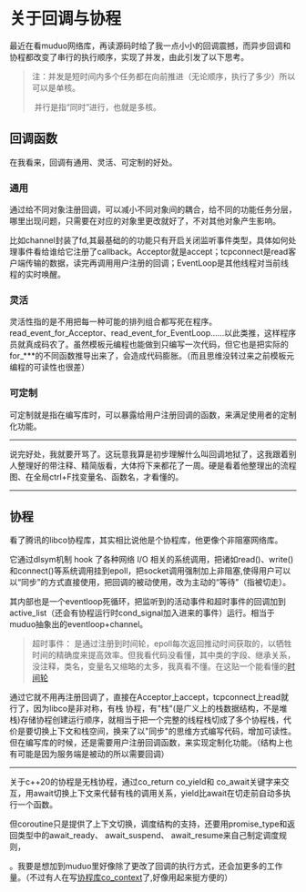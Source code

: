 # 关于回调与协程

最近在看muduo网络库，再读源码时给了我一点小小的回调震撼，而异步回调和协程都改变了串行的执行顺序，实现了并发，由此引发了以下思考。

> 注：并发是短时间内多个任务都在向前推进（无论顺序，执行了多少）所以可以是单核。
>
> ​	并行是指“同时”进行，也就是多核。

## 回调函数

在我看来，回调有通用、灵活、可定制的好处。

### 通用

通过给不同对象注册回调，可以减小不同对象间的耦合，给不同的功能任务分层，哪里出现问题，只需要在对应的对象里更改就好了，不对其他对象产生影响。

比如channel封装了fd,其最基础的的功能只有开启关闭监听事件类型，具体如何处理事件看给谁给它注册了callback。Acceptor就是accept；tcpconnect是read客户端传输的数据，读完再调用用户注册的回调；EventLoop是其他线程对当前线程的实时唤醒。

### 灵活

灵活性指的是不用把每一种可能的排列组合都写死在程序。read_event_for_Acceptor、read_event_for_EventLoop……以此类推，这样程序员就真成码农了。虽然模板元编程也能做到只编写一次代码，但它也是把实际的for_***的不同函数推导出来了，会造成代码膨胀。（而且思维没转过来之前模板元编程的可读性也很差）

### 可定制

可定制就是指在编写库时，可以暴露给用户注册回调的函数，来满足使用者的定制化功能。

------

说完好处，我就要开骂了。这玩意我算是初步理解什么叫回调地狱了，这我跟着别人整理好的带注释、精简版看，大体捋下来都花了一周。硬是看着他整理出的流程图、在全局ctrl+F找变量名、函数名，才看懂的。



-----

## 协程

看了腾讯的libco协程库，其实相比说他是个协程库，他更像个非阻塞网络库。

它通过dlsym机制 hook 了各种网络 I/O 相关的系统调用，把诸如read()、write()和connect()等系统调用挂到epoll，把socket调用强制加上非阻塞,使得用户可以以“同步”的方式直接使用，把回调的被动使用，改为主动的“等待”（指被切走）。

其内部也是一个eventloop死循环，把监听到的活动事件和超时事件的回调加到active_list（还会有协程运行时cond_signal加入进来的事件）运行。相当于muduo抽象出的eventloop+channel。

> 超时事件： 是通过注册到时间轮，epoll每次返回推动时间获取的，以牺牲时间的精确度来提高效率。但我看代码没看懂，其中类的字段、继承关系，没注释，类名，变量名又缩略的太多，我真看不懂。在这贴一个能看懂的[时间轮](https://zhuanlan.zhihu.com/p/84502375?source=post_page-----aaee15a882ad--------------------------------)

通过它就不用再注册回调了，直接在Acceptor上accept，tcpconnect上read就行了，因为libco是非对称，有栈 协程，有"栈"(是广义上的栈数据结构，不是堆栈)存储协程创建运行顺序，就相当于把一个完整的线程栈切成了多个协程栈，代价是要切换上下文和栈空间，换来了以"同步"的思维方式编写代码，增加可读性。但在编写库的时候，还是需要用户注册回调函数，来实现定制化功能。（结构上也有可能是因为服务端是被动的所以需要回调）



----

关于c++20的协程是无栈协程，通过co_return  co_yield和 co_await关键字来交互，用await切换上下文来代替有栈的调用关系，yield比await在切走前自动多执行一个函数。

但coroutine只是提供了上下文切换，调度结构的支持，还要用promise_type和返回类型中的await_ready、 await_suspend、 await_resume来自己制定调度规则，

。我要是想加到muduo里好像除了更改了回调的执行方式，还会加更多的工作量。（不过有人在写[协程库co_context](github.com/Codesire-Deng/co_context)了,好像用起来挺方便的）
